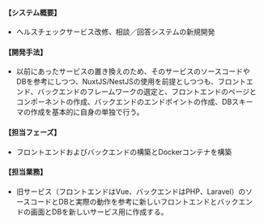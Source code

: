 #### **【システム概要】**

- ヘルスチェックサービス改修、相談／回答システムの新規開発

#### 【開発手法】

- 以前にあったサービスの置き換えのため、そのサービスのソースコードやDBを参考にしつつ、NuxtJS/NestJSの使用を前提としつつも、フロントエンド、バックエンドのフレームワークの選定と、フロントエンドのページとコンポーネントの作成、バックエンドのエンドポイントの作成、DBスキーマの作成を基本的に自身の単独で行う。

#### 【担当フェーズ】

- フロントエンドおよびバックエンドの構築とDockerコンテナを構築

#### 【担当業務】

- 旧サービス（フロントエンドはVue、バックエンドはPHP、Laravel）のソースコードとDBと実際の動作を参考に新しいフロントエンドとバックエンドの画面とDBを新しいサービス用に作成する。


